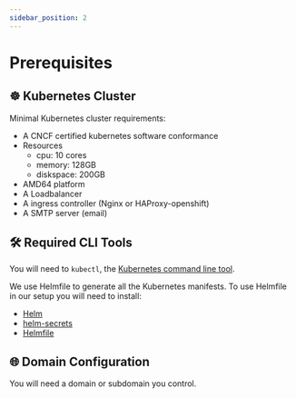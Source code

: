 ```yaml
---
sidebar_position: 2
---
```


# Prerequisites

## ☸️ Kubernetes Cluster

Minimal Kubernetes cluster requirements:

- A CNCF certified kubernetes software conformance
- Resources
  - cpu: 10 cores
  - memory: 128GB
  - diskspace: 200GB
- AMD64 platform
- A Loadbalancer
- A ingress controller (Nginx or HAProxy-openshift)
- A SMTP server (email)

## 🛠️ Required CLI Tools

You will need to `kubectl`, the [Kubernetes command line tool](https://kubernetes.io/docs/reference/kubectl/).

We use Helmfile to generate all the Kubernetes manifests. To use Helmfile in our setup you will
need to install:

- [Helm](https://helm.sh/docs/intro/install/)
- [helm-secrets](https://github.com/jkroepke/helm-secrets/wiki/Installation)
- [Helmfile](https://helmfile.readthedocs.io/en/latest/#installation)

## 🌐 Domain Configuration

You will need a domain or subdomain you control.
